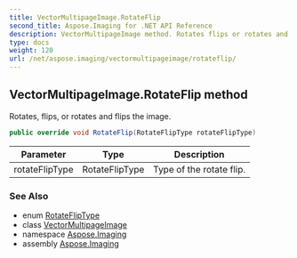 ```yaml
---
title: VectorMultipageImage.RotateFlip
second_title: Aspose.Imaging for .NET API Reference
description: VectorMultipageImage method. Rotates flips or rotates and flips the image
type: docs
weight: 120
url: /net/aspose.imaging/vectormultipageimage/rotateflip/
---
```

## VectorMultipageImage.RotateFlip method

Rotates, flips, or rotates and flips the image.

```csharp
public override void RotateFlip(RotateFlipType rotateFlipType)
```

| Parameter | Type | Description |
| --- | --- | --- |
| rotateFlipType | RotateFlipType | Type of the rotate flip. |

### See Also

* enum [RotateFlipType](../../rotatefliptype/)
* class [VectorMultipageImage](../)
* namespace [Aspose.Imaging](../../vectormultipageimage/)
* assembly [Aspose.Imaging](../../../)


